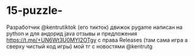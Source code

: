 # 15-puzzle-
Разработчик @kentrutiktok (его тикток) движок pygame написан на python и для андорид java  отзывы и предложения https://t.me/+UN6Wt3U0MYI2OTgy с права Releases (там сама игра а сверху чистый код игры) мой тг с новостями @kentrutg
